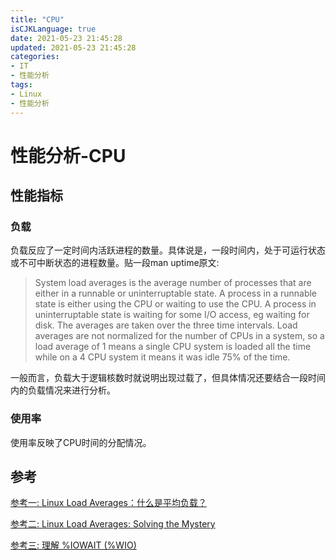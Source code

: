 ```yaml
---
title: "CPU"
isCJKLanguage: true
date: 2021-05-23 21:45:28
updated: 2021-05-23 21:45:28
categories: 
- IT
- 性能分析
tags: 
- Linux
- 性能分析
---
```


# 性能分析-CPU

## 性能指标

### 负载

负载反应了一定时间内活跃进程的数量。具体说是，一段时间内，处于可运行状态或不可中断状态的进程数量。贴一段man uptime原文:

> System load averages is the average number of processes that are either in a runnable or uninterruptable state.  A process in a runnable state is  either
>        using the CPU or waiting to use the CPU.  A process in uninterruptable state is waiting for some I/O access, eg waiting for disk.  The averages are taken
>        over the three time intervals.  Load averages are not normalized for the number of CPUs in a system, so a load average of 1 means a single CPU system  is
>        loaded all the time while on a 4 CPU system it means it was idle 75% of the time.

一般而言，负载大于逻辑核数时就说明出现过载了，但具体情况还要结合一段时间内的负载情况来进行分析。

### 使用率

使用率反映了CPU时间的分配情况。



## 参考

[参考一: Linux Load Averages：什么是平均负载？](https://zhuanlan.zhihu.com/p/75975041)

[参考二: Linux Load Averages: Solving the Mystery](http://www.brendangregg.com/blog/2017-08-08/linux-load-averages.html)

[参考三: 理解 %IOWAIT (%WIO)](http://linuxperf.com/?p=33)